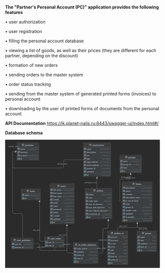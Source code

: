 
**The "Partner's Personal Account (PC)" application provides the following features**

• user authorization

• user registration

• filling the personal account database

• viewing a list of goods, as well as their prices (they are different for each partner, depending on the discount)

• formation of new orders

• sending orders to the master system

• order status tracking

• sending from the master system of generated printed forms (invoices) to personal account

• downloading by the user of printed forms of documents from the personal account


**API Documentation**
https://lk.planet-nails.ru:8443/swagger-ui/index.html#/

**Database schema**

![img.png](img.png)










